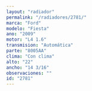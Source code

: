 ```yaml
---
layout: "radiador"
permalink: "/radiadores/2781/"
marca: "Ford"
modelo: "Fiesta"
ano: "2009"
motor: "L4 1.6"
transmision: "Automática"
parte: "8005AA"
clima: "Con clima"
alto: "22"
ancho: "14 3/16"
observaciones: ""
id: "2781"
---
```


